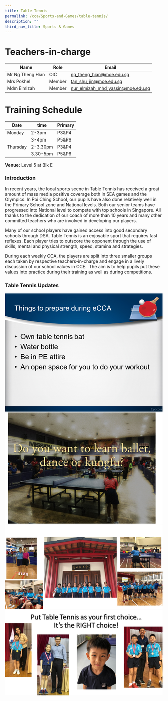 ```yaml
---
title: Table Tennis
permalink: /cca/Sports-and-Games/table-tennis/
description: ""
third_nav_title: Sports & Games
---
```

# Teachers-in-charge


| Name | Role | Email |
| -------- | -------- | -------- |
| Mr Ng Theng Hian     | OIC     | ng_theng_hian@moe.edu.sg     |
| Mrs Pokhel     | Member     | tan_shu_jin@moe.edu.sg     |
| Mdm Elmizah     | Member     | nur_elmizah_mhd_yassin@moe.edu.sg     |



# Training Schedule



|Date| time | Primary| 
|-----|----|------|
|Monday|2-3pm |P3&P4|
||3-4pm |P5&P6|
|Thursday|2-3.30pm |P3&P4|
||3.30-5pm |P5&P6|

**Venue:**
Level 5 at Blk E


### Introduction

In recent years, the local sports scene in Table Tennis has received a great amount of mass media positive coverage both in SEA games and the Olympics. In Poi Ching School, our pupils have also done relatively well in the Primary School zone and National levels. Both our senior teams have progressed into National level to compete with top schools in Singapore. All thanks to the dedication of our coach of more than 10 years and many other committed teachers who are involved in developing our players.

Many of our school players have gained access into good secondary schools through DSA. Table Tennis is an enjoyable sport that requires fast reflexes. Each player tries to outscore the opponent through the use of skills, mental and physical strength, speed, stamina and strategies.

During each weekly CCA, the players are split into three smaller groups each taken by respective teachers-in-charge and engage in a lively discussion of our school values in CCE.  The aim is to help pupils put these values into practice during their training as well as during competitions.


### Table Tennis Updates
![](/images/Slide2.png)
![](/images/etennis01.jpg)
![](/images/etennis02.jpg)
![](/images/etennis04.jpg)